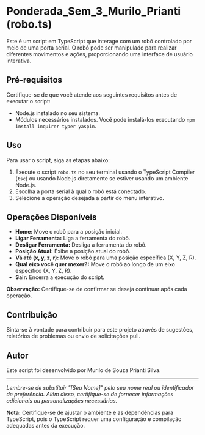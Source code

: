 # Ponderada_Sem_3_Murilo_Prianti (robo.ts)

Este é um script em TypeScript que interage com um robô controlado por meio de uma porta serial. O robô pode ser manipulado para realizar diferentes movimentos e ações, proporcionando uma interface de usuário interativa.

## Pré-requisitos
Certifique-se de que você atende aos seguintes requisitos antes de executar o script:
- Node.js instalado no seu sistema.
- Módulos necessários instalados. Você pode instalá-los executando `npm install inquirer typer yaspin`.

## Uso
Para usar o script, siga as etapas abaixo:

1. Execute o script `robo.ts` no seu terminal usando o TypeScript Compiler (`tsc`) ou usando Node.js diretamente se estiver usando um ambiente Node.js.
2. Escolha a porta serial à qual o robô está conectado.
3. Selecione a operação desejada a partir do menu interativo.

## Operações Disponíveis
- **Home:** Move o robô para a posição inicial.
- **Ligar Ferramenta:** Liga a ferramenta do robô.
- **Desligar Ferramenta:** Desliga a ferramenta do robô.
- **Posição Atual:** Exibe a posição atual do robô.
- **Vá até (x, y, z, r):** Move o robô para uma posição específica (X, Y, Z, R).
- **Qual eixo você quer mexer?:** Move o robô ao longo de um eixo específico (X, Y, Z, R).
- **Sair:** Encerra a execução do script.

**Observação:** Certifique-se de confirmar se deseja continuar após cada operação.

## Contribuição
Sinta-se à vontade para contribuir para este projeto através de sugestões, relatórios de problemas ou envio de solicitações pull.

## Autor
Este script foi desenvolvido por Murilo de Souza Prianti Silva.

--- 

*Lembre-se de substituir "[Seu Nome]" pelo seu nome real ou identificador de preferência. Além disso, certifique-se de fornecer informações adicionais ou personalizações necessárias.*

**Nota:** Certifique-se de ajustar o ambiente e as dependências para TypeScript, pois o TypeScript requer uma configuração e compilação adequadas antes da execução.
